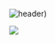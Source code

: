 
![header](https://capsule-render.vercel.app/api?type=waving&color=timeGradient&text=Welcome%20to%20Jiae's%20GitHub%20👋&animation=twinkling&fontSize=35&fontAlignY=40&fontAlign=70&height=250))
<!--
**jiaeyamm33/jiaeyamm33** is a ✨ _special_ ✨ repository because its `README.md` (this file) appears on your GitHub profile.

Here are some ideas to get you started:

- 🔭 I’m currently working on ...
- 🌱 I’m currently learning ...
- 👯 I’m looking to collaborate on ...
- 🤔 I’m looking for help with ...
- 💬 Ask me about ...
- 📫 How to reach me: ...
- 😄 Pronouns: ...
- ⚡ Fun fact: ...
-->
<img src="https://img.shields.io/badge/Tistory-000000?style=for-the-badge&logo=Tistory&logoColor=white">
